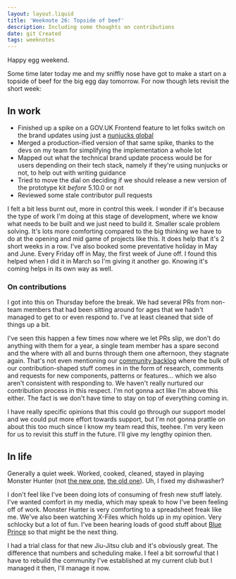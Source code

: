 ```yaml
---
layout: layout.liquid
title: 'Weeknote 26: Topside of beef'
description: Including some thoughts on contributions
date: git Created
tags: weeknotes
---
```


Happy egg weekend.

Some time later today me and my sniffly nose have got to make a start on a topside of beef for the big egg day tomorrow. For now though lets revisit the short week:

## In work

- Finished up a spike on a GOV.UK Frontend feature to let folks switch on the brand updates using just a [nunjucks global](https://mozilla.github.io/nunjucks/api.html#addglobal)
- Merged a production-ified version of that same spike, thanks to the devs on my team for simplifying the implementation a whole lot
- Mapped out what the technical brand update process would be for users depending on their tech stack, namely if they're using nunjucks or not, to help out with writing guidance
- Tried to move the dial on deciding if we should release a new version of the prototype kit _before_ 5.10.0 or not
- Reviewed some stale contributor pull requests

I felt a bit less burnt out, more in control this week. I wonder if it's because the type of work I'm doing at this stage of development, where we know what needs to be built and we just need to build it. Smaller scale problem solving. It's lots more comforting compared to the big thinking we have to do at the opening and mid game of projects like this. It does help that it's 2 short weeks in a row. I've also booked some preventative holiday in May and June. Every Friday off in May, the first week of June off. I found this helped when I did it in March so I'm giving it another go. Knowing it's coming helps in its own way as well.

### On contributions

I got into this on Thursday before the break. We had several PRs from non-team members that had been sitting around for ages that we hadn't managed to get to or even respond to. I've at least cleaned that side of things up a bit.

I've seen this happen a few times now where we let PRs slip, we don't do anything with them for a year, a single team member has a spare second and the where with all and burns through them one afternoon, they stagnate again. That's not even mentioning our [community backlog](https://github.com/alphagov/govuk-design-system-backlog) where the bulk of our contribution-shaped stuff comes in in the form of research, comments and requests for new components, patterns or features... which we also aren't consistent with responding to. We haven't really nurtured our contribution process in this respect. I'm not gonna act like I'm above this either. The fact is we don't have time to stay on top of everything coming in.

I have really specific opinions that this could go through our support model and we could put more effort towards support, but I'm not gonna prattle on about this too much since I know my team read this, teehee. I'm very keen for us to revisit this stuff in the future. I'll give my lengthy opinion then.

## In life

Generally a quiet week. Worked, cooked, cleaned, stayed in playing Monster Hunter (not [the new one](https://www.monsterhunter.com/wilds/en-us/), [the old one](https://www.monsterhunter.com/rise/us/)). Uh, I fixed my dishwasher?

I don't feel like I've been doing lots of consuming of fresh new stuff lately. I've wanted comfort in my media, which may speak to how I've been feeling off of work. Monster Hunter is very comforting to a spreadsheet freak like me. We've also been watching X-Files which holds up in my opinion. Very schlocky but a lot of fun. I've been hearing loads of good stuff about [Blue Prince](https://en.wikipedia.org/wiki/Blue_Prince_(video_game)) so that might be the next thing.

I had a trial class for that new Jiu-Jitsu club and it's obviously great. The difference that numbers and scheduling make. I feel a bit sorrowful that I have to rebuild the community I've established at my current club but I managed it then, I'll manage it now.
